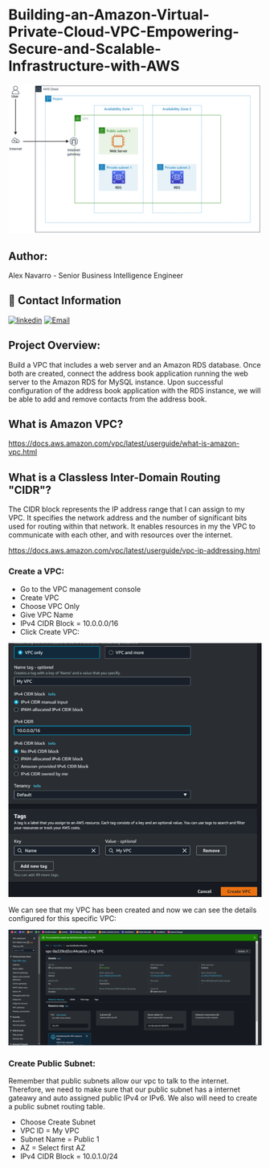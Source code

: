 # Building-an-Amazon-Virtual-Private-Cloud-VPC-Empowering-Secure-and-Scalable-Infrastructure-with-AWS

![ScreenShot](https://github.com/NavarroAlexKU/Building-an-Amazon-Virtual-Private-Cloud-VPC-Empowering-Secure-and-Scalable-Infrastructure-with-AWS/blob/main/Network-diagram.png?raw=true)

## Author:
Alex Navarro - Senior Business Intelligence Engineer

## 🔗 Contact Information
[![linkedin](https://img.shields.io/badge/linkedin-0A66C2?style=for-the-badge&logo=linkedin&logoColor=white)](https://www.linkedin.com/in/alexnavarro2/)
[![Email](https://img.shields.io/badge/Gmail-D14836?style=for-the-badge&logo=gmail&logoColor=white)](https://mail.google.com/mail/u/0/#inbox?compose=GTvVlcSBpRjxKKJtxTLNxwpsKvpfbRSRnRLcTQRMZLcKCNfrJjXfcNNKPmstkbHJpzHGNZnHvhCph)

## Project Overview:
Build a VPC that includes a web server and an Amazon RDS database. Once both are created, connect the address book application running the web server to the Amazon RDS for MySQL instance. Upon successful configuration of the address book application with the RDS instance, we will be able to add and remove contacts from the address book.

## What is Amazon VPC?
https://docs.aws.amazon.com/vpc/latest/userguide/what-is-amazon-vpc.html

## What is a Classless Inter-Domain Routing "CIDR"?
The CIDR block represents the IP address range that I can assign to my VPC. It specifies the network address and the number of significant bits used for routing within that network. It enables resources in my the VPC to communicate with each other, and with resources over the internet.

https://docs.aws.amazon.com/vpc/latest/userguide/vpc-ip-addressing.html

### Create a VPC:
* Go to the VPC management console
* Create VPC
* Choose VPC Only
* Give VPC Name
* IPv4 CIDR Block = 10.0.0.0/16
* Click Create VPC:

![Alt text](image.png)

We can see that my VPC has been created and now we can see the details configured for this specific VPC:

![Alt text](image-1.png)

### Create Public Subnet:
Remember that public subnets allow our vpc to talk to the internet. Therefore, we need to make sure that our public subnet has a internet gateawy and auto assigned public IPv4 or IPv6. We also will need to create a public subnet routing table.

* Choose Create Subnet
* VPC ID = My VPC
* Subnet Name = Public 1
* AZ = Select first AZ
* IPv4 CIDR Block = 10.0.1.0/24
